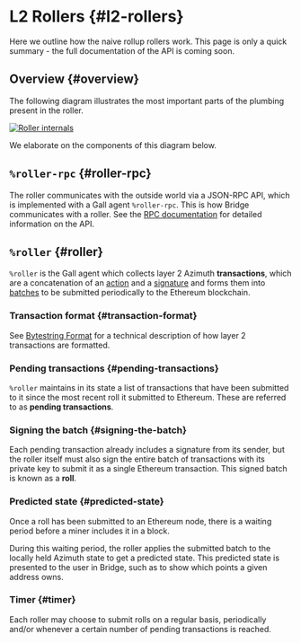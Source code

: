 # L2 Rollers {#l2-rollers}

Here we outline how the naive rollup rollers work. This page is only a quick summary - the full documentation of the API is coming soon.

## Overview {#overview}

The following diagram illustrates the most important parts of the plumbing present in the roller.

[![Roller internals](https://media.urbit.org/docs/layer2/roller-internal.png)](https://media.urbit.org/docs/layer2/roller-internal.png)

We elaborate on the components of this diagram below.

## `%roller-rpc` {#roller-rpc}

The roller communicates with the outside world via a JSON-RPC API, which is implemented with a Gall agent `%roller-rpc`. This is how Bridge communicates with a roller. See the [RPC documentation](https://documenter.getpostman.com/view/16338962/Tzm3nx7x#5a698656-8e7e-433f-9eff-1c6047b9eace) for detailed information on the API.

## `%roller` {#roller}

`%roller` is the Gall agent which collects layer 2 Azimuth **transactions**, which are a concatenation of an [action](bytestring.md#actions) and a [signature](bytestring.md#signatures) and forms them into [batches](bytestring.md#batch) to be submitted periodically to the Ethereum blockchain.

### Transaction format {#transaction-format}

See [Bytestring Format](bytestring.md) for a technical description of how layer 2 transactions are formatted.

### Pending transactions {#pending-transactions}

`%roller` maintains in its state a list of transactions that have been submitted to it since the most recent roll it submitted to Ethereum. These are referred to as **pending transactions**.

### Signing the batch {#signing-the-batch}

Each pending transaction already includes a signature from its sender, but the roller itself must also sign the entire batch of transactions with its private key to submit it as a single Ethereum transaction. This signed batch is known as a **roll**.

### Predicted state {#predicted-state}

Once a roll has been submitted to an Ethereum node, there is a waiting period before a miner includes it in a block.

During this waiting period, the roller applies the submitted batch to the locally held Azimuth state to get a predicted state. This predicted state is presented to the user in Bridge, such as to show which points a given address owns.

### Timer {#timer}

Each roller may choose to submit rolls on a regular basis, periodically and/or whenever a certain number of pending transactions is reached.

